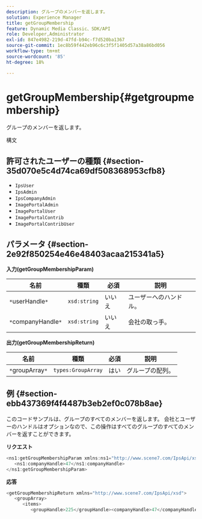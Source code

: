 ```yaml
---
description: グループのメンバーを返します。
solution: Experience Manager
title: getGroupMembership
feature: Dynamic Media Classic、SDK/API
role: Developer,Administrator
exl-id: 847e4982-219d-47fd-b94c-f7d520ba1367
source-git-commit: 1ec8b59f442eb96c6c3f5f1405d57a38a86bd056
workflow-type: tm+mt
source-wordcount: '85'
ht-degree: 18%

---
```


# getGroupMembership{#getgroupmembership}

グループのメンバーを返します。

構文

## 許可されたユーザーの種類 {#section-35d070e5c4d74ca69df508368953cfb8}

* `IpsUser`
* `IpsAdmin`
* `IpsCompanyAdmin`
* `ImagePortalAdmin`
* `ImagePortalUser`
* `ImagePortalContrib`
* `ImagePortalContribUser`

## パラメータ {#section-2e92f850254e46e48403acaa215341a5}

**入力(getGroupMembershipParam)**

| 名前 | 種類 | 必須 | 説明 |
|---|---|---|---|
| `*`userHandle`*` | `xsd:string` | いいえ | ユーザーへのハンドル。 |
| `*`companyHandle`*` | `xsd:string` | いいえ | 会社の取っ手。 |

**出力(getGroupMembershipReturn)**

| 名前 | 種類 | 必須 | 説明 |
|---|---|---|---|
| `*`groupArray`*` | `types:GroupArray` | はい | グループの配列。 |

## 例 {#section-ebb437369f4f4487b3eb2ef0c078b8ae}

このコードサンプルは、グループのすべてのメンバーを返します。 会社とユーザーのハンドルはオプションなので、この操作はすべてのグループのすべてのメンバーを返すことができます。

**リクエスト**

```java
<ns1:getGroupMembershipParam xmlns:ns1="http://www.scene7.com/IpsApi/xsd">
   <ns1:companyHandle>47</ns1:companyHandle>
</ns1:getGroupMembershipParam>
```

**応答**

```java
<getGroupMembershipReturn xmlns="http://www.scene7.com/IpsApi/xsd">
   <groupArray>
      <items>
         <groupHandle>225</groupHandle><companyHandle>47</companyHandle><name>MyGroup</name><isSystemDefined>false</isSystemDefined></items></groupArray></getGroupMembershipReturn>
```
